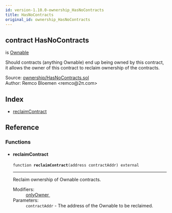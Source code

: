 ```yaml
---
id: version-1.10.0-ownership_HasNoContracts
title: HasNoContracts
original_id: ownership_HasNoContracts
---
```


<div class="contract-doc"><div class="contract"><h2 class="contract-header"><span class="contract-kind">contract</span> HasNoContracts</h2><p class="base-contracts"><span>is</span> <a href="ownership_Ownable.html">Ownable</a></p><p class="description">Should contracts (anything Ownable) end up being owned by this contract, it allows the owner of this contract to reclaim ownership of the contracts.</p><div class="source">Source: <a href="https://github.com/OpenZeppelin/zeppelin-solidity/blob/v1.10.0/contracts/ownership/HasNoContracts.sol" target="_blank">ownership/HasNoContracts.sol</a></div><div class="author">Author: Remco Bloemen &lt;remco@2π.com&gt;</div></div><div class="index"><h2>Index</h2><ul><li><a href="ownership_HasNoContracts.html#reclaimContract">reclaimContract</a></li></ul></div><div class="reference"><h2>Reference</h2><div class="functions"><h3>Functions</h3><ul><li><div class="item function"><span id="reclaimContract" class="anchor-marker"></span><h4 class="name">reclaimContract</h4><div class="body"><code class="signature">function <strong>reclaimContract</strong><span>(address contractAddr) </span><span>external </span></code><hr/><div class="description"><p>Reclaim ownership of Ownable contracts.</p></div><dl><dt><span class="label-modifiers">Modifiers:</span></dt><dd><a href="ownership_Ownable.html#onlyOwner">onlyOwner </a></dd><dt><span class="label-parameters">Parameters:</span></dt><dd><div><code>contractAddr</code> - The address of the Ownable to be reclaimed.</div></dd></dl></div></div></li></ul></div></div></div>

